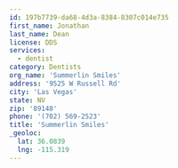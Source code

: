 ```yaml
---
id: 197b7739-da68-4d3a-8384-8307c014e735
first_name: Jonathan
last_name: Dean
license: DDS
services:
  - dentist
category: Dentists
org_name: 'Summerlin Smiles'
address: '9525 W Russell Rd'
city: 'Las Vegas'
state: NV
zip: '89148'
phone: '(702) 569-2523'
title: 'Summerlin Smiles'
_geoloc:
  lat: 36.0839
  lng: -115.319
---
```

